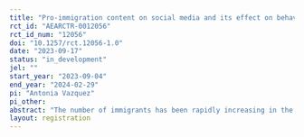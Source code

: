 ```yaml
---
title: "Pro-immigration content on social media and its effect on behavior and attitudes about immigration"
rct_id: "AEARCTR-0012056"
rct_id_num: "12056"
doi: "10.1257/rct.12056-1.0"
date: "2023-09-17"
status: "in_development"
jel: ""
start_year: "2023-09-04"
end_year: "2024-02-29"
pi: "Antonia Vazquez"
pi_other:
abstract: "The number of immigrants has been rapidly increasing in the last decades. Natives do not generally welcome them in the new country and have wrong perceptions about them, which challenges their assimilation. It is not clear which is the best way to modify these beliefs and how it affects people’s behavior. On top of this, social media has become an integral part of modern life and even a channel for everyday political deliberation and for social and political movements. To what extent social media directly affects individuals’ social preferences, attitudes, and behavior is an open empirical question, especially when discussing immigration. To answer these questions, I will conduct an experiment on Facebook in Colombia, a country that has recently received a large influx of immigrants, and study if exposure to pro-immigration social media posts improves natives’ perceptions, attitudes, and altruistic behavior. I hypothesize that an increase in the pro-immigrant posts people see will increase exposure and salience of immigration topics, which will lead to changes in their perceptions, attitudes, and behaviors through changes in empathy and perspective-taking, which will depend on their initial beliefs. Since the number of immigrants has been increasing in the last decades and a body of research suggests that people have misperceptions about them, finding effective and far-reaching mediums to correct these misperceptions could be an important policy tool for overcoming anti-immigration sentiments."
layout: registration
---
```



